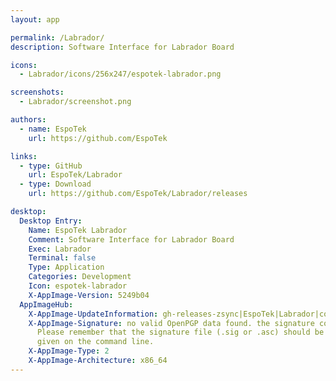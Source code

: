 ```yaml
---
layout: app

permalink: /Labrador/
description: Software Interface for Labrador Board

icons:
  - Labrador/icons/256x247/espotek-labrador.png

screenshots:
  - Labrador/screenshot.png

authors:
  - name: EspoTek
    url: https://github.com/EspoTek

links:
  - type: GitHub
    url: EspoTek/Labrador
  - type: Download
    url: https://github.com/EspoTek/Labrador/releases

desktop:
  Desktop Entry:
    Name: EspoTek Labrador
    Comment: Software Interface for Labrador Board
    Exec: Labrador
    Terminal: false
    Type: Application
    Categories: Development
    Icon: espotek-labrador
    X-AppImage-Version: 5249b04
  AppImageHub:
    X-AppImage-UpdateInformation: gh-releases-zsync|EspoTek|Labrador|continuous|EspoTek_Labrador*-x86_64.AppImage.zsync
    X-AppImage-Signature: no valid OpenPGP data found. the signature could not be verified.
      Please remember that the signature file (.sig or .asc) should be the first file
      given on the command line.
    X-AppImage-Type: 2
    X-AppImage-Architecture: x86_64
---
```

